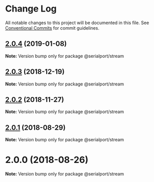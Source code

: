 # Change Log

All notable changes to this project will be documented in this file.
See [Conventional Commits](https://conventionalcommits.org) for commit guidelines.

## [2.0.4](https://github.com/node-serialport/node-serialport/compare/@serialport/stream@2.0.3...@serialport/stream@2.0.4) (2019-01-08)

**Note:** Version bump only for package @serialport/stream





## [2.0.3](https://github.com/node-serialport/node-serialport/compare/@serialport/stream@2.0.2...@serialport/stream@2.0.3) (2018-12-19)

**Note:** Version bump only for package @serialport/stream





## [2.0.2](https://github.com/node-serialport/node-serialport/compare/@serialport/stream@2.0.1...@serialport/stream@2.0.2) (2018-11-27)

**Note:** Version bump only for package @serialport/stream





<a name="2.0.1"></a>
## [2.0.1](https://github.com/node-serialport/node-serialport/compare/@serialport/stream@2.0.0...@serialport/stream@2.0.1) (2018-08-29)

**Note:** Version bump only for package @serialport/stream





<a name="2.0.0"></a>
# 2.0.0 (2018-08-26)

**Note:** Version bump only for package @serialport/stream
